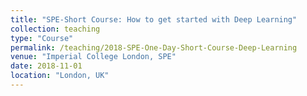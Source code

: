 ```yaml
---
title: "SPE-Short Course: How to get started with Deep Learning"
collection: teaching
type: "Course"
permalink: /teaching/2018-SPE-One-Day-Short-Course-Deep-Learning
venue: "Imperial College London, SPE"
date: 2018-11-01
location: "London, UK"
---
```


